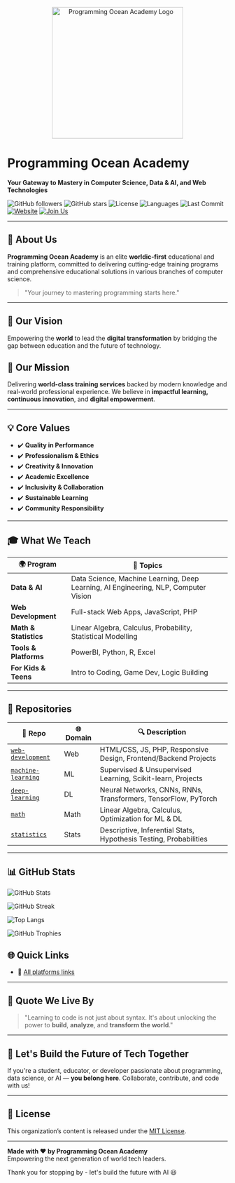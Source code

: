 <p align="center">
  <img src="https://programmingoceanacademy.s3.ap-southeast-1.amazonaws.com/images/programming-ocean-academy-logo.png" alt="Programming Ocean Academy Logo" width="300"/>
</p>

#  Programming Ocean Academy 
**Your Gateway to Mastery in Computer Science, Data & AI, and Web Technologies**

![GitHub followers](https://img.shields.io/github/followers/programming-ocean-academy?style=social)
![GitHub stars](https://img.shields.io/github/stars/programming-ocean-academy?style=social)
![License](https://img.shields.io/badge/license-MIT-blue.svg)
![Languages](https://img.shields.io/github/languages/count/programming-ocean-academy/web-development)
![Last Commit](https://img.shields.io/github/last-commit/programming-ocean-academy/machine-learning)
[![Website](https://img.shields.io/badge/visit-our%20website-blue)](https://your-website.com)
[![Join Us](https://img.shields.io/badge/join-us-brightgreen)](https://your-join-link.com)

---

## 🚀 About Us

**Programming Ocean Academy** is an elite **worldic-first** educational and training platform, committed to delivering cutting-edge training programs and comprehensive educational solutions in various branches of computer science.

> "Your journey to mastering programming starts here."

---

## 🎯 Our Vision

Empowering the **world** to lead the **digital transformation** by bridging the gap between education and the future of technology.

## 🧭 Our Mission

Delivering **world-class training services** backed by modern knowledge and real-world professional experience. We believe in **impactful learning, continuous innovation**, and **digital empowerment**.

---

## 💡 Core Values
- ✔️ **Quality in Performance**
- ✔️ **Professionalism & Ethics**
- ✔️ **Creativity & Innovation**
- ✔️ **Academic Excellence**
- ✔️ **Inclusivity & Collaboration**
- ✔️ **Sustainable Learning**
- ✔️ **Community Responsibility**

---

## 🎓 What We Teach

| 🌍 Program | 💼 Topics |
|-----------|-----------|
| **Data & AI** | Data Science, Machine Learning, Deep Learning, AI Engineering, NLP, Computer Vision |
| **Web Development** | Full-stack Web Apps, JavaScript, PHP |
| **Math & Statistics** | Linear Algebra, Calculus, Probability, Statistical Modelling |
| **Tools & Platforms** | PowerBI, Python, R, Excel |
| **For Kids & Teens** | Intro to Coding, Game Dev, Logic Building |

---

## 📁 Repositories

| 📂 Repo | 🌐 Domain | 🔍 Description |
|--------|-----------|----------------|
| [`web-development`](https://github.com/programming-ocean-academy/web-development) | Web | HTML/CSS, JS, PHP, Responsive Design, Frontend/Backend Projects |
| [`machine-learning`](https://github.com/programming-ocean-academy/machine-learning) | ML | Supervised & Unsupervised Learning, Scikit-learn, Projects |
| [`deep-learning`](https://github.com/programming-ocean-academy/deep-learning) | DL | Neural Networks, CNNs, RNNs, Transformers, TensorFlow, PyTorch |
| [`math`](https://github.com/programming-ocean-academy/math) | Math | Linear Algebra, Calculus, Optimization for ML & DL |
| [`statistics`](https://github.com/programming-ocean-academy/statistics) | Stats | Descriptive, Inferential Stats, Hypothesis Testing, Probabilities |

---

## 📊 GitHub Stats

<!-- GitHub Stats -->
![GitHub Stats](https://github-readme-stats.vercel.app/api?username=your-github-username&show_icons=true&theme=default&hide_border=true)

<!-- GitHub Streak -->
![GitHub Streak](https://github-readme-streak-stats.herokuapp.com?user=your-github-username&theme=default&hide_border=true)

<!-- Top Languages -->
![Top Langs](https://github-readme-stats.vercel.app/api/top-langs/?username=your-github-username&layout=compact&hide_border=true)

<!-- GitHub Trophies (Optional) -->
![GitHub Trophies](https://github-profile-trophy.vercel.app/?username=your-github-username&theme=flat&no-frame=true&margin-w=5)




## 🌐 Quick Links

- 🔗 [All platforms links](https://www.programming-ocean.com/links.php)

---

## 💬 Quote We Live By

> "Learning to code is not just about syntax. It's about unlocking the power to **build**, **analyze**, and **transform the world**."

---

## 🧠 Let's Build the Future of Tech Together

If you're a student, educator, or developer passionate about programming, data science, or AI — **you belong here**. Collaborate, contribute, and code with us!

---

## 🧭 License

This organization’s content is released under the [MIT License](LICENSE).

---

**Made with ❤️ by Programming Ocean Academy**  
Empowering the next generation of world tech leaders.


Thank you for stopping by - let's build the future with AI 😃
